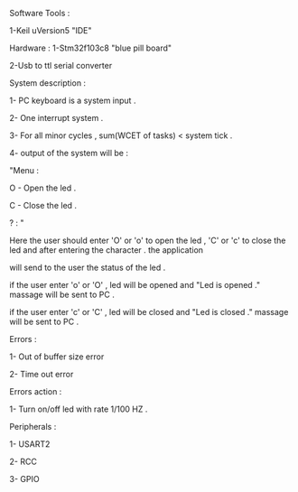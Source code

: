 Software Tools : 

1-Keil uVersion5 "IDE"


Hardware :
1-Stm32f103c8  "blue pill board"

2-Usb to ttl serial converter 


System description :

1- PC keyboard  is a system input . 

2- One interrupt system .

3- For all minor cycles , sum(WCET of tasks) < system tick .

4- output of the system will be :

"Menu : 

O - Open the led .

C - Close the led . 

? : " 

Here the user should enter 'O' or 'o' to open the led , 'C' or 'c' to close the led and after entering the character . the application

will send to the user the status of the led .

if the user enter 'o' or 'O' , led will be opened  and "Led is opened ." massage will be sent to PC .

if the user enter 'c' or 'C' , led will be  closed  and "Led is closed ." massage will be sent to PC .


Errors :

1- Out of buffer size error 

2- Time out error


Errors action :

1- Turn on/off led with rate 1/100  HZ . 

Peripherals :

1- USART2 

2- RCC 

3- GPIO

